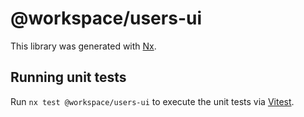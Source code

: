 # @workspace/users-ui

This library was generated with [Nx](https://nx.dev).

## Running unit tests

Run `nx test @workspace/users-ui` to execute the unit tests via [Vitest](https://vitest.dev/).
